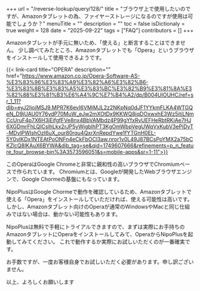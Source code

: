 +++
url = "/reverse-lookup/query/128/"
title = "ブラウザ上で使用したいのですが、Amazonタブレットの為、ファイヤーストレージになるのですが使用は可能でしょうか？"
menuTitle = ""
description = ""
toc = false
isDictionaly = true
weight = 128
date = "2025-09-22"
tags = ["FAQ"]
contributors = []
+++

Amazonタブレットが手元に無いため、「使える」と断言することはできません。
少し調べてみたところ、Amazonタブレットでも「Opera」というブラウザをインストールして使用できるようです。

{{< link-card title="OPERA"  description="" href="https://www.amazon.co.jp/Opera-Software-AS-%E3%83%96%E3%83%A9%E3%82%A6%E3%82%B6-%E3%83%8B%E3%83%A5%E3%83%BC%E3%82%B9%E3%81%8A%E3%82%88%E3%81%B3%E6%A4%9C%E7%B4%A2/dp/B004UIOUHC/ref=sr_1_11?dib=eyJ2IjoiMSJ9.MPR7K6evI6VMiMJL2z2NKpNq0dJF1YYkmFLKA4WTGQeN_D9jUAU0Y76ydP70MuW_eJw2mXOtDx9KKWQ8jqDOxwxhE3Wz5itiLNmCcUruF4p7X6H3jEifgfFVe8nx4BbVAMbdz4P99gYfxRvUEFHeRbtRKiAe7HJ6XGDmrFhLQICslhLkx2rJP5yWjgblhPT3KgOmWbpVegUWqVxKubV3ePiDyT-MDvlPWIshOzI6uX_our80rqu4QxrXnRepdYwe1fYTGnH0EL-5Y0vIKDx1NTEAtPoONFn4eCkFbOCl3aw.nror1v0L49J87BCsPoYMX2a75bCKZlcQ8lKAuX6BYWA&dib_tag=se&qid=1749607666&refinements=p_n_feature_four_browse-bin%3A3573596051&s=mobile-apps&sr=1-11">}}

このOperaはGoogle Chromeと非常に親和性の高いブラウザでChromiumベースで作られています。
Chromiumとは、Googleが開発したWebブラウザエンジンで、Google Chormeの基盤にもなっています。

NipoPlusはGoogle Chormeで動作を確認しているため、Amazonタブレットで使える「Opera」をインストールしていただければ、使える可能性は高いです。
しかし、Amazonタブレット向けのOperaが通常のWindowsやMacと同じ仕組みではない場合は、動かない可能性もあります。

NipoPlusは無料で手軽にトライアルできますので、まずは実際にお手持ちのAmazonタブレットにOperaをインストールしてみて、OperaからNipoPlusを起動してみてください。
これで動作するか実際にお試しいただくのが一番確実です。

お手数ですが、一度お客様自身でお試しいただく必要があります。申し訳ございません。

以上、よろしくお願いします

